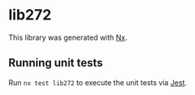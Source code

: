 # lib272

This library was generated with [Nx](https://nx.dev).

## Running unit tests

Run `nx test lib272` to execute the unit tests via [Jest](https://jestjs.io).
